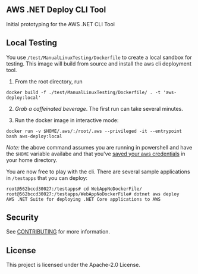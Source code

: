 ## AWS .NET Deploy CLI Tool
Initial prototyping for the AWS .NET CLI Tool

## Local Testing

You use `/test/ManualLinuxTesting/Dockerfile` to create a local sandbox for testing.  This image will build from source and install the aws cli deployment tool.

1.  From the root directory, run 
```
docker build -f ./test/ManualLinuxTesting/Dockerfile/ . -t 'aws-deploy:local'
```

2. _Grab a caffeinated beverage_.  The first run can take several minutes.

3.  Run the docker image in interactive mode: 
```
docker run -v $HOME/.aws/:/root/.aws --privileged -it --entrypoint bash aws-deploy:local
 ```
 _Note:_ the above command assumes you are running in powershell and have the `$HOME` variable availabe and that you've [saved your aws credentials](https://cdkworkshop.com/15-prerequisites/200-account.html#configure-your-credentials) in your home directory.

You are now free to play with the cli.  There are several sample applications in `/testapps` that you can deploy:

```shell
root@562bccd30027:/testapps# cd WebAppNoDockerFile/
root@562bccd30027:/testapps/WebAppNoDockerFile# dotnet aws deploy
AWS .NET Suite for deploying .NET Core applications to AWS
```

## Security

See [CONTRIBUTING](CONTRIBUTING.md#security-issue-notifications) for more information.

## License

This project is licensed under the Apache-2.0 License.

